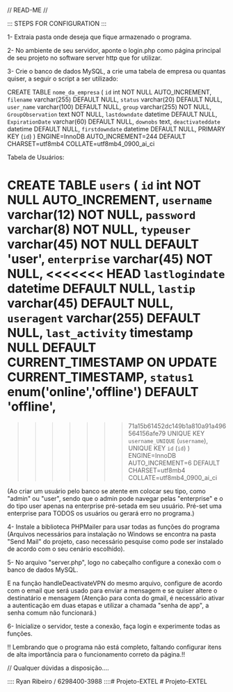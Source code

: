 // READ-ME //

::: STEPS FOR CONFIGURATION :::

1- Extraia pasta onde deseja que fique armazenado o programa.

2- No ambiente de seu servidor, aponte o login.php como página principal de seu projeto no software server http que for utilizar.

3- Crie o banco de dados MySQL, a crie uma tabela de empresa ou quantas quiser, a seguir o script a ser utilizado:

CREATE TABLE `nome_da_empresa` (
  `id` int NOT NULL AUTO_INCREMENT,
  `filename` varchar(255) DEFAULT NULL,
  `status` varchar(20) DEFAULT NULL,
  `user_name` varchar(100) DEFAULT NULL,
  `group` varchar(255) NOT NULL,
  `GroupObservation` text NOT NULL,
  `lastdowndate` datetime DEFAULT NULL,
  `ExpirationDate` varchar(60) DEFAULT NULL,
  `downobs` text,
  `deactivateddate` datetime DEFAULT NULL,
  `firstdowndate` datetime DEFAULT NULL,
  PRIMARY KEY (`id`)
) ENGINE=InnoDB AUTO_INCREMENT=244 DEFAULT CHARSET=utf8mb4 COLLATE=utf8mb4_0900_ai_ci


Tabela de Usuários:

CREATE TABLE `users` (
  `id` int NOT NULL AUTO_INCREMENT,
  `username` varchar(12) NOT NULL,
  `password` varchar(8) NOT NULL,
  `typeuser` varchar(45) NOT NULL DEFAULT 'user',
  `enterprise` varchar(45) NOT NULL,
<<<<<<< HEAD
  `lastlogindate` datetime DEFAULT NULL,
  `lastip` varchar(45) DEFAULT NULL,
  `useragent` varchar(255) DEFAULT NULL,
  `last_activity` timestamp NULL DEFAULT CURRENT_TIMESTAMP ON UPDATE CURRENT_TIMESTAMP,
  `status1` enum('online','offline') DEFAULT 'offline',
=======
>>>>>>> 71a15b61452dc149b1a810a91a496564156afe79
  UNIQUE KEY `username_UNIQUE` (`username`),
  UNIQUE KEY `id` (`id`)
) ENGINE=InnoDB AUTO_INCREMENT=6 DEFAULT CHARSET=utf8mb4 COLLATE=utf8mb4_0900_ai_ci

(Ao criar um usuário pelo banco se atente em colocar seu tipo, como "admin" ou "user", sendo que o admin pode navegar pelas "enterprise" e o do tipo user apenas na enterprise pré-setada em seu usuário. Pré-set uma enterprise para TODOS os usuários ou gerará erro no programa.)

4- Instale a biblioteca PHPMailer para usar todas as funções do programa (Arquivos necessários para instalação no Windows se encontra na pasta "Send Mail" do projeto, caso necessário pesquise como pode ser instalado de acordo com o seu cenário escolhido).

5- No arquivo "server.php", logo no cabeçalho configure a conexão com o banco de dados MySQL. 

E na função handleDeactivateVPN do mesmo arquivo, configure de acordo com o email que será usado para enviar a mensagem e se quiser altere o destinatário e mensagem
(Atenção para conta do gmail, é necessário ativar a autenticação em duas etapas e utilizar a chamada "senha de app", a senha comum não funcionará.)


6- Inicialize o servidor, teste a conexão, faça login e experimente todas as funções.

!! Lembrando que o programa não está completo, faltando configurar itens de alta importância para o funcionamento correto da página.!!

// Qualquer dúvidas a disposição....


:::: Ryan Ribeiro / 6298400-3988 ::::#   P r o j e t o - E X T E L  
 #   P r o j e t o - E X T E L  
 